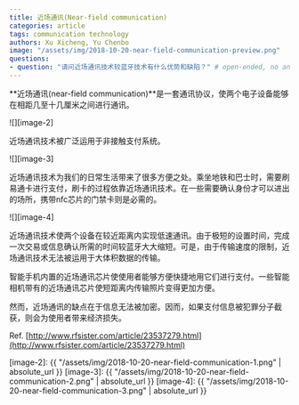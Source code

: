 ```yaml
---
title: 近场通讯(Near-field communication)
categories: article
tags: communication technology
authors: Xu Xicheng, Yu Chenbo
image: "/assets/img/2018-10-20-near-field-communication-preview.png"
questions:
- question: "请问近场通讯技术较蓝牙技术有什么优势和缺陷？" # open-ended, no answers
---
```


**近场通讯(near-field communication)**是一套通讯协议，使两个电子设备能够在相距几至十几厘米之间进行通讯。

![][image-2]

近场通讯技术被广泛运用于非接触支付系统。

![][image-3]

近场通讯技术为我们的日常生活带来了很多方便之处。乘坐地铁和巴士时，需要刷易通卡进行支付，刷卡的过程依靠近场通讯技术。在一些需要确认身份才可以进出的场所，携带nfc芯片的门禁卡则是必需的。

![][image-4]


近场通讯技术使两个设备在较近距离内实现低速通讯。由于极短的设置时间，完成一次交易或信息确认所需的时间较蓝牙大大缩短。可是，由于传输速度的限制，近场通讯技术无法被运用于大体积数据的传输。

智能手机内置的近场通讯芯片使使用者能够方便快捷地用它们进行支付。一些智能相机带有的近场通讯芯片使短距离内传输照片变得更加方便。

然而，近场通讯的缺点在于信息无法被加密。因而，如果支付信息被犯罪分子截获，则会为使用者带来经济损失。

Ref.
[http://www.rfsister.com/article/23537279.html](http://www.rfsister.com/article/23537279.html)

[image-2]: {{ "/assets/img/2018-10-20-near-field-communication-1.png" | absolute_url }}
[image-3]: {{ "/assets/img/2018-10-20-near-field-communication-2.png" | absolute_url }}
[image-4]: {{ "/assets/img/2018-10-20-near-field-communication-3.png" | absolute_url }}